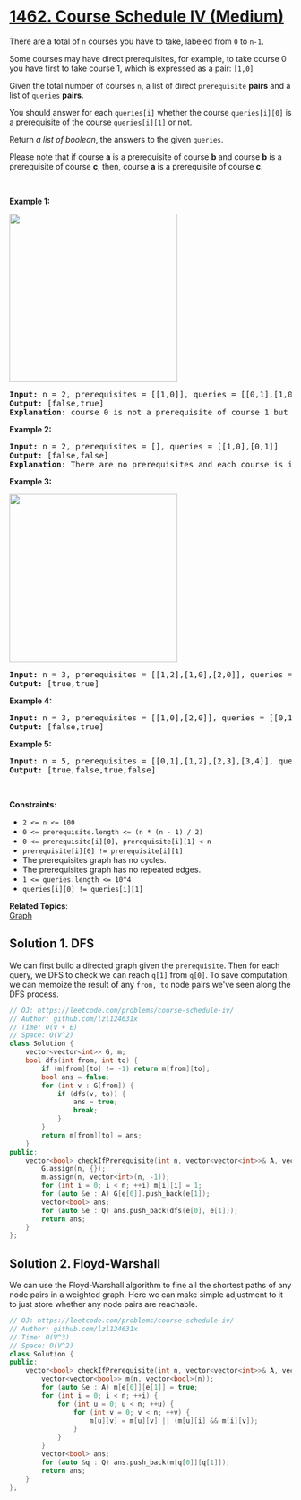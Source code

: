 # [1462. Course Schedule IV (Medium)](https://leetcode.com/problems/course-schedule-iv/)

<p>There are a total of <code>n</code> courses you have to take, labeled from <code>0</code> to <code>n-1</code>.</p>

<p>Some courses may have direct prerequisites, for example, to take course 0 you have first to take course 1, which is expressed as a pair: <code>[1,0]</code></p>

<p>Given the total number of courses <code>n</code>,&nbsp;a list of direct&nbsp;<code>prerequisite</code> <strong>pairs</strong> and a list of <code>queries</code> <strong>pairs</strong>.</p>

<p>You should answer for each <code>queries[i]</code> whether the course <code>queries[i][0]</code> is a&nbsp;prerequisite of the course&nbsp;<code>queries[i][1]</code> or not.</p>

<p>Return <em>a list of boolean</em>, the answers to the given <code>queries</code>.</p>

<p>Please note that if course <strong>a</strong> is a prerequisite of course <strong>b</strong> and course <strong>b</strong> is a prerequisite&nbsp;of course <strong>c</strong>, then, course <strong>a</strong> is a&nbsp;prerequisite of course <strong>c</strong>.</p>

<p>&nbsp;</p>
<p><strong>Example 1:</strong></p>
<img alt="" src="https://assets.leetcode.com/uploads/2020/04/17/graph.png" style="width: 300px; height: 300px;">
<pre><strong>Input:</strong> n = 2, prerequisites = [[1,0]], queries = [[0,1],[1,0]]
<strong>Output:</strong> [false,true]
<strong>Explanation:</strong> course 0 is not a prerequisite of course 1 but the opposite is true.
</pre>

<p><strong>Example 2:</strong></p>

<pre><strong>Input:</strong> n = 2, prerequisites = [], queries = [[1,0],[0,1]]
<strong>Output:</strong> [false,false]
<strong>Explanation:</strong> There are no prerequisites and each course is independent.
</pre>

<p><strong>Example 3:</strong></p>
<img alt="" src="https://assets.leetcode.com/uploads/2020/04/17/graph-1.png" style="width: 300px; height: 300px;">
<pre><strong>Input:</strong> n = 3, prerequisites = [[1,2],[1,0],[2,0]], queries = [[1,0],[1,2]]
<strong>Output:</strong> [true,true]
</pre>

<p><strong>Example 4:</strong></p>

<pre><strong>Input:</strong> n = 3, prerequisites = [[1,0],[2,0]], queries = [[0,1],[2,0]]
<strong>Output:</strong> [false,true]
</pre>

<p><strong>Example 5:</strong></p>

<pre><strong>Input:</strong> n = 5, prerequisites = [[0,1],[1,2],[2,3],[3,4]], queries = [[0,4],[4,0],[1,3],[3,0]]
<strong>Output:</strong> [true,false,true,false]
</pre>

<p>&nbsp;</p>
<p><strong>Constraints:</strong></p>

<ul>
	<li><code>2 &lt;= n &lt;= 100</code></li>
	<li><code>0 &lt;= prerequisite.length &lt;= (n * (n - 1) / 2)</code></li>
	<li><code>0 &lt;= prerequisite[i][0], prerequisite[i][1] &lt; n</code></li>
	<li><code>prerequisite[i][0] != prerequisite[i][1]</code></li>
	<li>The prerequisites graph has no cycles.</li>
	<li>The prerequisites graph has no repeated edges.</li>
	<li><code>1 &lt;= queries.length &lt;= 10^4</code></li>
	<li><code>queries[i][0] != queries[i][1]</code></li>
</ul>


**Related Topics**:  
[Graph](https://leetcode.com/tag/graph/)

## Solution 1. DFS

We can first build a directed graph given the `prerequisite`. Then for each query, we DFS to check we can reach `q[1]` from `q[0]`. To save computation, we can memoize the result of any `from, to` node pairs we've seen along the DFS process.

```cpp
// OJ: https://leetcode.com/problems/course-schedule-iv/
// Author: github.com/lzl124631x
// Time: O(V + E)
// Space: O(V^2)
class Solution {
    vector<vector<int>> G, m;
    bool dfs(int from, int to) {
        if (m[from][to] != -1) return m[from][to];
        bool ans = false;
        for (int v : G[from]) {
            if (dfs(v, to)) {
                ans = true;
                break;
            }
        }
        return m[from][to] = ans;
    }
public:
    vector<bool> checkIfPrerequisite(int n, vector<vector<int>>& A, vector<vector<int>>& Q) {
        G.assign(n, {});
        m.assign(n, vector<int>(n, -1));
        for (int i = 0; i < n; ++i) m[i][i] = 1;
        for (auto &e : A) G[e[0]].push_back(e[1]);
        vector<bool> ans;
        for (auto &e : Q) ans.push_back(dfs(e[0], e[1]));
        return ans;
    }
};
```

## Solution 2. Floyd-Warshall

We can use the Floyd-Warshall algorithm to fine all the shortest paths of any node pairs in a weighted graph. Here we can make simple adjustment to it to just store whether any node pairs are reachable.

```cpp
// OJ: https://leetcode.com/problems/course-schedule-iv/
// Author: github.com/lzl124631x
// Time: O(V^3)
// Space: O(V^2)
class Solution {
public:
    vector<bool> checkIfPrerequisite(int n, vector<vector<int>>& A, vector<vector<int>>& Q) {
        vector<vector<bool>> m(n, vector<bool>(n));
        for (auto &e : A) m[e[0]][e[1]] = true;
        for (int i = 0; i < n; ++i) {
            for (int u = 0; u < n; ++u) {
                for (int v = 0; v < n; ++v) {
                    m[u][v] = m[u][v] || (m[u][i] && m[i][v]);
                }
            }
        }
        vector<bool> ans;
        for (auto &q : Q) ans.push_back(m[q[0]][q[1]]);
        return ans;
    }
};
```